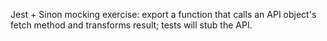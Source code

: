 Jest + Sinon mocking exercise: export a function that calls an API object's fetch method and transforms result; tests will stub the API.
